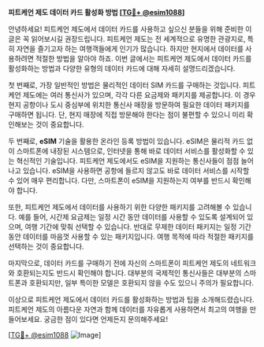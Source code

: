 **피트케언 제도 데이터 카드 활성화 방법 [[TG💪+ @esim1088](https://t.me/s/esim1088)]**

안녕하세요! 피트케언 제도에서 데이터 카드를 사용하고 싶으신 분들을 위해 준비한 이 글은 꼭 읽어보시길 권장드립니다. 피트케언 제도는 전 세계적으로 유명한 관광지로, 특히 자연을 즐기고자 하는 여행객들에게 인기가 많습니다. 하지만 현지에서 데이터를 사용하려면 적절한 방법을 알아야 하죠. 이번 글에서는 피트케언 제도에서 데이터 카드를 활성화하는 방법과 다양한 유형의 데이터 카드에 대해 자세히 설명드리겠습니다.

첫 번째로, 가장 일반적인 방법은 물리적인 데이터 SIM 카드를 구매하는 것입니다. 피트케언 제도에는 여러 통신사가 있으며, 각각 다른 요금제와 패키지를 제공합니다. 이 경우 현지 공항이나 도시 중심부에 위치한 통신사 매장을 방문하여 필요한 데이터 패키지를 구매하면 됩니다. 단, 현지 매장에 직접 방문해야 한다는 점이 불편할 수 있으니 미리 확인해보는 것이 중요합니다.

두 번째로, **eSIM** 기술을 활용한 온라인 등록 방법이 있습니다. eSIM은 물리적 카드 없이 스마트폰에 내장된 시스템으로, 인터넷을 통해 바로 데이터 서비스를 활성화할 수 있는 혁신적인 기술입니다. 피트케언 제도에서도 eSIM을 지원하는 통신사들이 점점 늘어나고 있습니다. eSIM을 사용하면 공항에 들르지 않고도 바로 데이터 서비스를 시작할 수 있어 매우 편리합니다. 다만, 스마트폰이 eSIM을 지원하는지 여부를 반드시 확인해야 합니다.

또한, 피트케언 제도에서 데이터를 사용하기 위한 다양한 패키지를 고려해볼 수 있습니다. 예를 들어, 시간제 요금제는 일정 시간 동안 데이터를 사용할 수 있도록 설계되어 있으며, 여행 기간에 맞춰 선택할 수 있습니다. 반대로 무제한 데이터 패키지는 일정 기간 동안 데이터를 마음껏 사용할 수 있는 패키지입니다. 여행 목적에 따라 적절한 패키지를 선택하는 것이 중요합니다.

마지막으로, 데이터 카드를 구매하기 전에 자신의 스마트폰이 피트케언 제도의 네트워크와 호환되는지도 반드시 확인해야 합니다. 대부분의 국제적인 통신사들은 대부분의 스마트폰과 호환되지만, 일부 특이한 모델은 호환되지 않을 수도 있으니 주의가 필요합니다.

이상으로 피트케언 제도에서 데이터 카드를 활성화하는 방법과 팁을 소개해드렸습니다. 피트케언 제도의 아름다운 자연과 함께 데이터를 자유롭게 사용하면서 최고의 여행을 만들어보세요. 궁금한 점이 있다면 언제든지 문의해주세요! 

[[TG💪+ @esim1088](https://t.me/s/esim1088) ![Image](https://i.postimg.cc/Y0z9fWf4/image.png)]